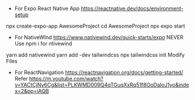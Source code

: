 - For Expo React Native App
https://reactnative.dev/docs/environment-setup

npx create-expo-app AwesomeProject
cd AwesomeProject
npx expo start

- For NativeWInd
https://www.nativewind.dev/quick-starts/expo
NEVER Use npm i for ntivewind

yarn add nativewind
yarn add -dev tailwindcss
npx tailwindcss init
Modify Files

- For ReactNavigation
  https://reactnavigation.org/docs/getting-started/
  Refer  https://m.youtube.com/watch?v=YACtCjNy6Cg&list=PLKWMD009Q4qTGuqXxRq51f8OoDaIoJ1yo&index=2&pp=iAQB
